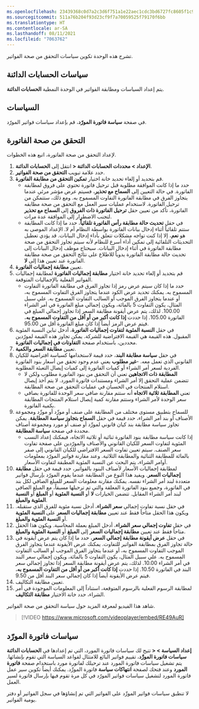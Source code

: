 ```yaml
---
ms.openlocfilehash: 23439368c0d7a2c3d6f751a1e22aec1cdc3bd6727fc8605f1c974c1a026e9b55
ms.sourcegitcommit: 511a76b204f93d23cf9f7a70059525f79170f6bb
ms.translationtype: HT
ms.contentlocale: ar-SA
ms.lasthandoff: 08/11/2021
ms.locfileid: "7063762"
---
```

تشرح هذه الوحدة تكوين سياسات التحقق من صحة الفواتير.

## <a name="accounts-payable-policies"></a>سياسات الحسابات الدائنة 

يتم إعداد السياسات ومطابقة الفواتير في الوحدة النمطية **الحسابات الدائنة‏‎**.

## <a name="policies"></a>السياسات 

في صفحة **سياسة فاتورة المورّد**، قم بإعداد سياسات فواتير المورّد.

## <a name="invoice-validation"></a>التحقق من صحة الفاتورة
لإعداد التحقق من صحة الفاتورة، اتبع هذه الخطوات.

1.  انتقل إلى **الحسابات الدائنة‏‎ > الإعداد > محددات الحسابات الدائنة‏‎**.
2.  حدد علامة تبويب **التحقق من صحة الفواتير**.
3.  قم بتحديد أو إلغاء تحديد خانة اختيار **تمكين التحقق من مطابقة الفاتورة**.
    - حدد ما إذا كانت الموافقة مطلوبة قبل ترحيل فاتورة تحتوي على فروق لمطابقة الفاتورة. في حالة التعيين إلى **السماح مع تحذير**، فسيتم عرض مؤشر مرئي عندما يتجاوز الفرق في مطابقة الفاتورة التفاوت المسموح به. ومع ذلك، ستتمكن من ترحيل الفاتورة. لاستخدام عمليات سير العمل مع التحقق من صحة مطابقه الفاتورة، تأكد من تعيين حقل **ترحيل الفاتورة ذات الفروق** إلى **السماح مع تحذير** لتجنب الاضطرار إلى الموافقة عدة مرات.
    - في حقل **تحديث حالة مطابقة رأس الفاتورة تلقائياً**، حدد ما إذا كانت المطابقة ستتم تلقائياً أثناء إدخال بيانات الفاتورة بواسطة النظام أم لا. الإعداد الموصى به هو **نعم**، إلا إذا كنت تواجه مشكلات تتعلق بأداء إدخال البيانات. قد يؤدي تعطيل التحديثات التلقائية إلى تمكين أداء أسرع للنظام لأنه سيتم تجاوز التحقق من صحة مطابقة الفاتورة في أثناء إدخال البيانات. سيحتاج موظف إدخال البيانات إلى تحديث حالة مطابقة الفاتورة يدوياً للاطلاع على نتائج التحقق من صحة مطابقة الفاتورة عند تعيين هذا إلى **لا**.
4.  تعيين **مطابقة إجماليات الفاتورة**.
5.  قم بتحديد أو إلغاء تحديد خانة اختيار **مطابقة إجماليات الفاتورة** لمطابقة إجماليات الفواتير الفعلية بالإجماليات المتوقعة.
    - حدد ما إذا كان سيتم عرض رمز إذا تجاوز الفرق في مطابقة الفاتورة التفاوت المسموح به. يمكنك تحديد عرض الكود عندما يتجاوز الفرق التفاوت المسموح به، أو عندما يتجاوز الفرق الموجب أو السالب التفاوت المسموح به. علي سبيل المثال، يكون التفاوت 5 بالمائة، ويكون إجمالي مبلغ الفاتورة في أمر الشراء 100.00. لذلك، يتم عرض أيقونة مطابقة السعر إذا تجاوز إجمالي المبلغ في الفاتورة 105.00. إذا حددت **إذا كانت أكبر من أو أقل من التفاوت المسموح به**، فيتم عرض الرمز أيضاً إذا كان مبلغ الفاتورة أقل من 95.00.
6.  في حقل **النسبة المئوية لتفاوت إجماليات الفاتورة**، أدخل تباين النسبة المئوية المقبول. هذه القيمة هي القيمة الافتراضية للشركة. يمكن تجاوز هذه القيمة لمورّدين محددين، باستخدام صفحة **التفاوتات في إجماليات الفاتورة**. 
7.  تعيين **مطابقة السعر والكمية**.
8.  في حقل **سياسة مطابقة البند**، حدد قيمة لاستخدامها كسياسة افتراضية للكيان القانوني الذي تعمل معه. 
    -**غير مطلوب** يعني عدم وجود تحقق من أسعار بنود الفاتورة الفردية لسعر أمر الشراء أو كميات الفاتورة إلى كميات إيصال التعبئة المطلوبة.
    - **المطابقة ذات الاتجاهين** تعني أن التحقق من بنود الفاتورة مطلوب ولكن لا تتضمن عملية التحقق إلا أمر الشراء ومستندات فاتورة المورد. لا يتم أخذ إيصال استلام المنتجات في الحسبان في عمليات التحقق من صحة المطابقة. 
    - تعني **المطابقة ثلاثية الاتجاه** أنه ستتم مقارنة صافي سعر الوحدة للفاتورة بصافي سعر الوحدة لأمر الشراء وستتم مقارنة كمية إيصال استلام المنتجات المطابقة بكمية الفاتورة.
9.  للسماح بتطبيق مستوى مختلف من المطابقة على صنف أو مورِّد أو مورِّد ومجموعة الأصناف أو بند أمر الشراء، حدد قيمة في حقل **السماح بتجاوز سياسة المطابقة**.‬ يمكن تجاوز سياسة مطابقة بند كيان قانوني لمورِّد أو صنف أو مورد ومجموعة أصناف محددة في صفحة **سياسة المطابقة**.
    - إذا كانت سياسة مطابقة بنود الفاتورة ثنائية أو ثلاثية الاتجاه، فيمكنك إعداد النسب المئوية لتفاوت السعر للكيان القانوني والأصناف والمورّدين على صفحة تفاوت سعر الصنف. سيتم تعيين تفاوت السعر الافتراضي للكيان القانوني إلى صفر بالمائة للمطابقة الثنائية والمطابقة الثلاثية. وعند مقارنة فواتير المورّد بمعلومات أوامر الشراء، يتم البحث عن النسبة المئوية المطبقة لتفاوت الأسعار.
10. لمطابقة إجماليات الأسعار لأصناف البنود بالفواتير، حدد قيمة في حقل **مطابقة إجماليات السعر**‬. ويفيد هذا النوع من المطابقة عندما يقوم المورّد بإرسال فواتير متعددة لبند أمر الشراء نفسه. يمكنك مقارنة معلومات السعر للمبلغ الصافي لكل بند في الفاتورة، وجميع بنود الفاتورة المعلقة والتي تم ترحيلها مسبقاً، مع المبلغ الصافي لبند أمر الشراء المقابل. تتضمن الخيارات **لا** أو **النسبة المئوية** أو **المبلغ** أو **النسبة المئوية والمبلغ**.
11. في حقل ‏‫نسبة تفاوت إجمالي **سعر الشراء**‬، أدخل نسبة مئوية للفرق الذي ستقبله. ويكون هذا الحقل متاحاً فقط عند تعيين **مطابقة إجماليات السعر‬** على **النسبة المئوية** أو **النسبة المئوية والمبلغ**.
12. في حقل **تفاوت إجمالي سعر الشراء‬**، أدخل المبلغ بعملة المحاسبة. ويكون هذا الحقل متاحاً فقط عند تعيين **مطابقة إجماليات السعر‬** إلى **المبلغ** أو **النسبة المئوية والمبلغ**.
13. في حقل **عرض أيقونة مطابقة إجمالي السعر‬**، حدد ما إذا كان يتم عرض أيقونة في حالة تجاوز الفرق بمطابقة الفواتير للتفاوت. يمكنك عرض الأيقونة عندما يتجاوز الفرق الموجب التفاوت المسموح به، أو عندما يتجاوز الفرق الموجب أو السالب التفاوت المسموح به. علي سبيل المثال، يكون التفاوت 5 بالمائة، ويكون إجمالي سعر البند في أمر الشراء 10.00. لذلك، يتم عرض أيقونة مطابقة السعر إذا تجاوز إجمالي سعر البند في الفاتورة 10.50. إذا حددت **إذا كانت أكبر من أو أقل من التفاوت المسموح به**، فيتم عرض الأيقونة أيضاً إذا كان إجمالي سعر البند أقل من 9.50.
14. تعيين مطابقة التكاليف.
15. لمطابقة الرسوم الفعلية بالرسوم المتوقعة، استناداً إلى المعلومات الموجودة في أمر الشراء، حدد خانة الاختيار **مطابقة التكاليف**‬.




شاهد هذا الفيديو لمعرفة المزيد حول سياسة التحقق من صحة الفواتير.

 > [!VIDEO https://www.microsoft.com/videoplayer/embed/RE49AuR]

## <a name="vendor-invoice-policies"></a>سياسات فاتورة المورّد 

تتيح لك سياسات فاتورة المورد، التي تم إعدادها في **الحسابات الدائنة‏‎ > إعداد السياسة > سياسات فاتورة المورِّد**، تقييم فواتير البائع للامتثال لقواعد السياسة التي تقوم بإنشائها. يتم تشغيل سياسات فاتورة المورد عند ترحيلك لفاتورة مورد باستخدام صفحة **فاتورة المورد** وعند فتحك لصفحة **انتهاكات سياسة** فاتورة المورِّد. يمكنك أيضاً تكوين سير عمل فاتورة المورد لتشغيل سياسات فواتير المورّد في كل مرة تقوم فيها بإرسال فاتورة لسير العمل.

لا تنطبق سياسات فواتير المورِّد على الفواتير التي تم إنشاؤها في سجل الفواتير أو دفتر يومية الفواتير.
